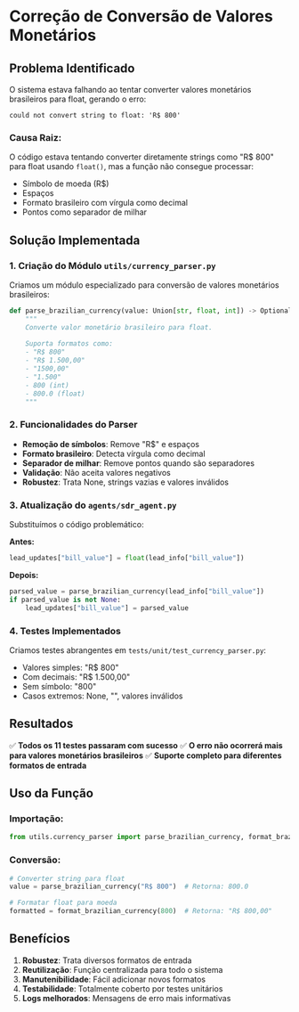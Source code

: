 # Correção de Conversão de Valores Monetários

## Problema Identificado

O sistema estava falhando ao tentar converter valores monetários brasileiros para float, gerando o erro:
```
could not convert string to float: 'R$ 800'
```

### Causa Raiz:
O código estava tentando converter diretamente strings como "R$ 800" para float usando `float()`, mas a função não consegue processar:
- Símbolo de moeda (R$)
- Espaços
- Formato brasileiro com vírgula como decimal
- Pontos como separador de milhar

## Solução Implementada

### 1. Criação do Módulo `utils/currency_parser.py`

Criamos um módulo especializado para conversão de valores monetários brasileiros:

```python
def parse_brazilian_currency(value: Union[str, float, int]) -> Optional[float]:
    """
    Converte valor monetário brasileiro para float.
    
    Suporta formatos como:
    - "R$ 800"
    - "R$ 1.500,00"
    - "1500,00"
    - "1.500"
    - 800 (int)
    - 800.0 (float)
    """
```

### 2. Funcionalidades do Parser

- **Remoção de símbolos**: Remove "R$" e espaços
- **Formato brasileiro**: Detecta vírgula como decimal
- **Separador de milhar**: Remove pontos quando são separadores
- **Validação**: Não aceita valores negativos
- **Robustez**: Trata None, strings vazias e valores inválidos

### 3. Atualização do `agents/sdr_agent.py`

Substituímos o código problemático:

**Antes:**
```python
lead_updates["bill_value"] = float(lead_info["bill_value"])
```

**Depois:**
```python
parsed_value = parse_brazilian_currency(lead_info["bill_value"])
if parsed_value is not None:
    lead_updates["bill_value"] = parsed_value
```

### 4. Testes Implementados

Criamos testes abrangentes em `tests/unit/test_currency_parser.py`:
- Valores simples: "R$ 800"
- Com decimais: "R$ 1.500,00"
- Sem símbolo: "800"
- Casos extremos: None, "", valores inválidos

## Resultados

✅ **Todos os 11 testes passaram com sucesso**
✅ **O erro não ocorrerá mais para valores monetários brasileiros**
✅ **Suporte completo para diferentes formatos de entrada**

## Uso da Função

### Importação:
```python
from utils.currency_parser import parse_brazilian_currency, format_brazilian_currency
```

### Conversão:
```python
# Converter string para float
value = parse_brazilian_currency("R$ 800")  # Retorna: 800.0

# Formatar float para moeda
formatted = format_brazilian_currency(800)  # Retorna: "R$ 800,00"
```

## Benefícios

1. **Robustez**: Trata diversos formatos de entrada
2. **Reutilização**: Função centralizada para todo o sistema
3. **Manutenibilidade**: Fácil adicionar novos formatos
4. **Testabilidade**: Totalmente coberto por testes unitários
5. **Logs melhorados**: Mensagens de erro mais informativas